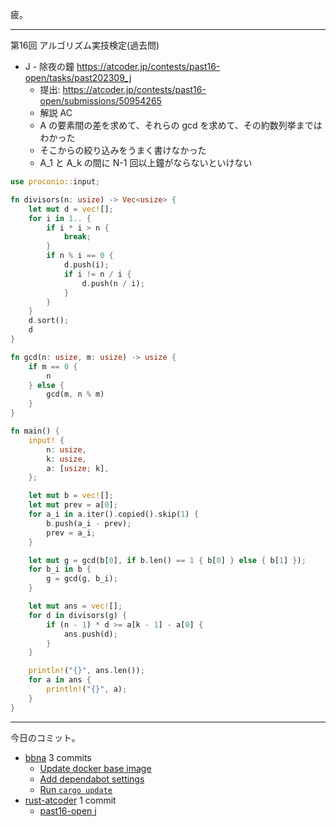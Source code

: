 疲。

---

第16回 アルゴリズム実技検定(過去問)

- J - 除夜の鐘
  <https://atcoder.jp/contests/past16-open/tasks/past202309_j>
  - 提出: <https://atcoder.jp/contests/past16-open/submissions/50954265>
  - 解説 AC
  - A の要素間の差を求めて、それらの gcd を求めて、その約数列挙まではわかった
  - そこからの絞り込みをうまく書けなかった
  - A_1 と A_k の間に N-1 回以上鐘がならないといけない

```rust
use proconio::input;

fn divisors(n: usize) -> Vec<usize> {
    let mut d = vec![];
    for i in 1.. {
        if i * i > n {
            break;
        }
        if n % i == 0 {
            d.push(i);
            if i != n / i {
                d.push(n / i);
            }
        }
    }
    d.sort();
    d
}

fn gcd(n: usize, m: usize) -> usize {
    if m == 0 {
        n
    } else {
        gcd(m, n % m)
    }
}

fn main() {
    input! {
        n: usize,
        k: usize,
        a: [usize; k],
    };

    let mut b = vec![];
    let mut prev = a[0];
    for a_i in a.iter().copied().skip(1) {
        b.push(a_i - prev);
        prev = a_i;
    }

    let mut g = gcd(b[0], if b.len() == 1 { b[0] } else { b[1] });
    for b_i in b {
        g = gcd(g, b_i);
    }

    let mut ans = vec![];
    for d in divisors(g) {
        if (n - 1) * d >= a[k - 1] - a[0] {
            ans.push(d);
        }
    }

    println!("{}", ans.len());
    for a in ans {
        println!("{}", a);
    }
}
```

---

今日のコミット。

- [bbna](https://github.com/bouzuya/bbna) 3 commits
  - [Update docker base image](https://github.com/bouzuya/bbna/commit/e17ed59bf3b16a28de5d8f79819292c3e07a56c3)
  - [Add dependabot settings](https://github.com/bouzuya/bbna/commit/e5d85d80ad6a7223fb9cad6124c997548c4a8ebc)
  - [Run `cargo update`](https://github.com/bouzuya/bbna/commit/dd0b5145ef9e3b50cb3ea4db79c50824cdf0a919)
- [rust-atcoder](https://github.com/bouzuya/rust-atcoder) 1 commit
  - [past16-open j](https://github.com/bouzuya/rust-atcoder/commit/24f2884c1698860918eb9839ad5f60a25ae836d8)
